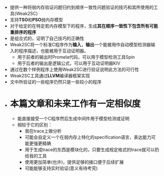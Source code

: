 - 提供一种将弱内存验证问题归约到顺序一致性问题验证的技巧和其所使用的工具(Weak2SC)
- 支持**TSO**和**PSO**弱内存模型
- 对于给定的在特定若内存模型下的程序，生成**其在顺序一致性下包含所有可能重排序的程序**
- 是组合式的，证明了自己技巧的正确性
- Weak2SC将一个标准C程序作为**输入**，**输出**一个能被用作自动模型检测器输入的程序描述，也能被用于互动证明器。
	- 用于前者的输出时Promela代码，可以用于模型检测工具Spin
	- 用于后者的输出是逻辑公式，可以用于互动证明器KIV
- 通过在数个样例程序上使用Weak2SC进行验证说明此方法的可行性
- Weak2SC工具通过**LLVM**编译器框架实现
- 文中所验证的一些程序仍然只是一些较小的程序
- # 本篇文章和未来工作有一定相似度
	- 能直接接受一个C程序然后生成中间件用于模型检测或证明
	- 相较于它的区别：
		- 我在trace上做分析
		- 可能会自定义一个在弱内存上特化的specification语言，表达能力可能更强更精确
		- 用于生成trace的东西是模块化的，只要生成规定格式的trace就可以扔给我的工具
		- 使用更加简单(也许)，提供足够的接口便于后续扩展
		- 可能能够支持实时验证(意义有待考究)